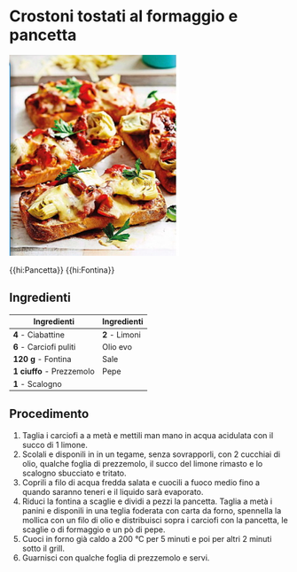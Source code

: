 # Crostoni tostati al formaggio e pancetta

![](img/Crostoni-tostati-al-formaggio-e-pancetta.jpg)

{{hi:Pancetta}}
{{hi:Fontina}}

## Ingredienti

| Ingredienti                  | Ingredienti             |
| ---------------------------- | ----------------------- |
| **4** - Ciabattine | **2** - Limoni |
| **6** - Carciofi puliti | Olio evo |
| **120 g** - Fontina | Sale |
| **1 ciuffo** - Prezzemolo | Pepe |
| **1** - Scalogno | |

## Procedimento

1. Taglia i carciofi a a metà e mettili man mano in acqua acidulata con il succo di 1 limone. 
1. Scolali e disponili in in un tegame, senza sovrapporli, con 2 cucchiai di olio, qualche foglia di prezzemolo, il succo del limone rimasto e lo scalogno sbucciato e tritato. 
1. Coprili a filo di acqua fredda salata e cuocili a fuoco medio fino a quando saranno teneri e il liquido sarà evaporato.
1. Riduci la fontina a scaglie e dividi a pezzi la pancetta. Taglia a metà i panini e disponili in una teglia foderata con carta da forno, spennella la mollica con un filo di olio e distribuisci sopra i carciofi con la pancetta, le scaglie o di formaggio e un pò di pepe. 
1. Cuoci in forno già caldo a 200 °C per 5 minuti e poi per altri 2 minuti sotto il grill.
1. Guarnisci con qualche foglia di prezzemolo e servi.

